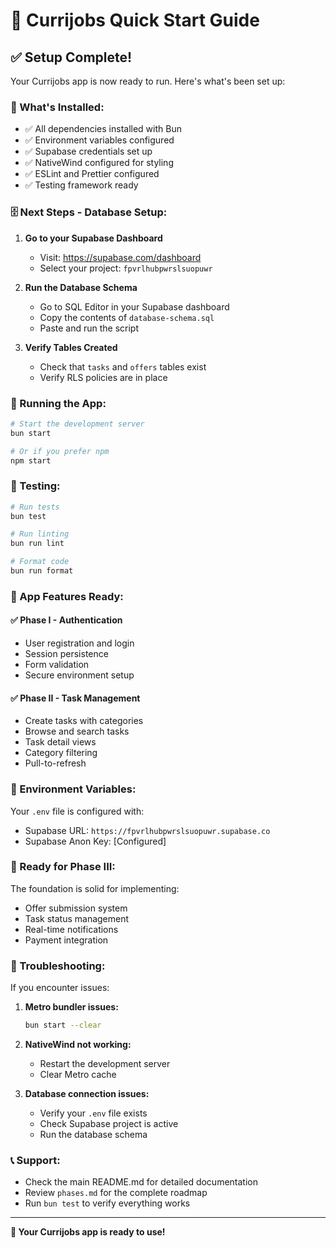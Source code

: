 # 🚀 Currijobs Quick Start Guide

## ✅ Setup Complete!

Your Currijobs app is now ready to run. Here's what's been set up:

### 🔧 What's Installed:
- ✅ All dependencies installed with Bun
- ✅ Environment variables configured
- ✅ Supabase credentials set up
- ✅ NativeWind configured for styling
- ✅ ESLint and Prettier configured
- ✅ Testing framework ready

### 🗄️ Next Steps - Database Setup:

1. **Go to your Supabase Dashboard**
   - Visit: https://supabase.com/dashboard
   - Select your project: `fpvrlhubpwrslsuopuwr`

2. **Run the Database Schema**
   - Go to SQL Editor in your Supabase dashboard
   - Copy the contents of `database-schema.sql`
   - Paste and run the script

3. **Verify Tables Created**
   - Check that `tasks` and `offers` tables exist
   - Verify RLS policies are in place

### 📱 Running the App:

```bash
# Start the development server
bun start

# Or if you prefer npm
npm start
```

### 🧪 Testing:

```bash
# Run tests
bun test

# Run linting
bun run lint

# Format code
bun run format
```

### 📱 App Features Ready:

#### ✅ Phase I - Authentication
- User registration and login
- Session persistence
- Form validation
- Secure environment setup

#### ✅ Phase II - Task Management
- Create tasks with categories
- Browse and search tasks
- Task detail views
- Category filtering
- Pull-to-refresh

### 🔐 Environment Variables:
Your `.env` file is configured with:
- Supabase URL: `https://fpvrlhubpwrslsuopuwr.supabase.co`
- Supabase Anon Key: [Configured]

### 🎯 Ready for Phase III:
The foundation is solid for implementing:
- Offer submission system
- Task status management
- Real-time notifications
- Payment integration

### 🐛 Troubleshooting:

If you encounter issues:

1. **Metro bundler issues:**
   ```bash
   bun start --clear
   ```

2. **NativeWind not working:**
   - Restart the development server
   - Clear Metro cache

3. **Database connection issues:**
   - Verify your `.env` file exists
   - Check Supabase project is active
   - Run the database schema

### 📞 Support:
- Check the main README.md for detailed documentation
- Review `phases.md` for the complete roadmap
- Run `bun test` to verify everything works

---

**🎉 Your Currijobs app is ready to use!** 